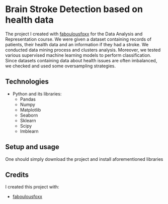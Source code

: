 # Brain Stroke Detection based on health data

The project I created with [faboulousfoxx](https://github.com/fabulousfoxx) for the Data Analysis and Representation course. We were given a dataset containing records of patients, their health data and an information if they had a stroke. We conducted data mining process and clusters analysis. Moreover, we tested various supervised machine learning models to perform classification. Since datasets containing data about health issues are often imbalanced, we checked and used some oversampling strategies.

## Technologies
* Python and its libraries:
    * Pandas
    * Numpy
    * Matplotlib
    * Seaborn
    * Sklearn
    * Scipy
    * Imblearn

## Setup and usage
One should simply download the project and install aforementioned libraries

## Credits
I created this project with:
* [faboulousfoxx](https://github.com/fabulousfoxx)